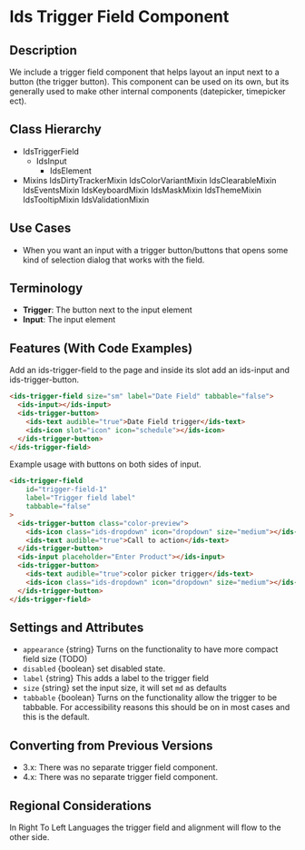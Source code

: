 # Ids Trigger Field Component

## Description

We include a trigger field component that helps layout an input next to a button (the trigger button). This component can be used on its own, but its generally used to make other internal components (datepicker, timepicker ect).

## Class Hierarchy

- IdsTriggerField
  - IdsInput
    - IdsElement
- Mixins
  IdsDirtyTrackerMixin
  IdsColorVariantMixin
  IdsClearableMixin
  IdsEventsMixin
  IdsKeyboardMixin
  IdsMaskMixin
  IdsThemeMixin
  IdsTooltipMixin
  IdsValidationMixin

## Use Cases

- When you want an input with a trigger button/buttons that opens some kind of selection dialog that works with the field.

## Terminology

- **Trigger**: The button next to the input element
- **Input**: The input element

## Features (With Code Examples)

Add an ids-trigger-field to the page and inside its slot add an ids-input and ids-trigger-button.

```html
<ids-trigger-field size="sm" label="Date Field" tabbable="false">
  <ids-input></ids-input>
  <ids-trigger-button>
    <ids-text audible="true">Date Field trigger</ids-text>
    <ids-icon slot="icon" icon="schedule"></ids-icon>
  </ids-trigger-button>
</ids-trigger-field>
```

Example usage with buttons on both sides of input.

```html
<ids-trigger-field
    id="trigger-field-1"
    label="Trigger field label"
    tabbable="false"
>
  <ids-trigger-button class="color-preview">
    <ids-icon class="ids-dropdown" icon="dropdown" size="medium"></ids-icon>
    <ids-text audible="true">Call to action</ids-text>
  </ids-trigger-button>
  <ids-input placeholder="Enter Product"></ids-input>
  <ids-trigger-button>
    <ids-text audible="true">color picker trigger</ids-text>
    <ids-icon class="ids-dropdown" icon="dropdown" size="medium"></ids-icon>
  </ids-trigger-button>
</ids-trigger-field>
```

## Settings and Attributes

- `appearance` {string} Turns on the functionality to have more compact field size (TODO)
- `disabled` {boolean} set disabled state.
- `label` {string} This adds a label to the trigger field
- `size` {string} set the input size, it will set `md` as defaults
- `tabbable` {boolean} Turns on the functionality allow the trigger to be tabbable. For accessibility reasons this should be on in most cases and this is the default.

## Converting from Previous Versions

- 3.x: There was no separate trigger field component.
- 4.x: There was no separate trigger field component.

## Regional Considerations

In Right To Left Languages the trigger field and alignment will flow to the other side.
